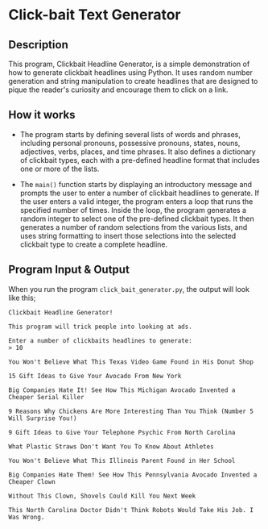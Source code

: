 # Click-bait Text Generator

## Description

This program, Clickbait Headline Generator, is a simple demonstration of how to generate clickbait headlines using Python. It uses random number generation and string manipulation to create headlines that are designed to pique the reader's curiosity and encourage them to click on a link.

## How it works

- The program starts by defining several lists of words and phrases, including personal pronouns, possessive pronouns, states, nouns, adjectives, verbs, places, and time phrases. It also defines a dictionary of clickbait types, each with a pre-defined headline format that includes one or more of the lists.

- The `main()` function starts by displaying an introductory message and prompts the user to enter a number of clickbait headlines to generate. If the user enters a valid integer, the program enters a loop that runs the specified number of times. Inside the loop, the program generates a random integer to select one of the pre-defined clickbait types. It then generates a number of random selections from the various lists, and uses string formatting to insert those selections into the selected clickbait type to create a complete headline.


## Program Input & Output

When you run the program `click_bait_generator.py`, the output will look like this;

```
Clickbait Headline Generator!

This program will trick people into looking at ads.
    
Enter a number of clickbaits headlines to generate:
> 10

You Won't Believe What This Texas Video Game Found in His Donut Shop

15 Gift Ideas to Give Your Avocado From New York

Big Companies Hate It! See How This Michigan Avocado Invented a Cheaper Serial Killer

9 Reasons Why Chickens Are More Interesting Than You Think (Number 5 Will Surprise You!)

9 Gift Ideas to Give Your Telephone Psychic From North Carolina

What Plastic Straws Don't Want You To Know About Athletes

You Won't Believe What This Illinois Parent Found in Her School

Big Companies Hate Them! See How This Pennsylvania Avocado Invented a Cheaper Clown

Without This Clown, Shovels Could Kill You Next Week

This North Carolina Doctor Didn't Think Robots Would Take His Job. I Was Wrong.
```